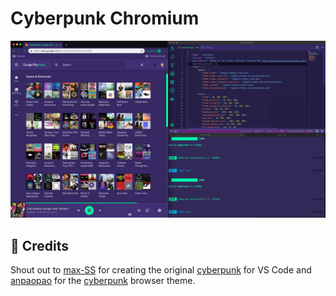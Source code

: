 # Cyberpunk Chromium

![preview](images/preview.png "desktop screen capture")

## 🙌 Credits

Shout out to [max-SS](https://github.com/max-SS) for creating the original [cyberpunk](https://github.com/max-SS/cyberpunk) for VS Code and [anpaopao](https://github.com/anpaopao) for the [cyberpunk](https://github.com/anpaopao/cyberpunk) browser theme.